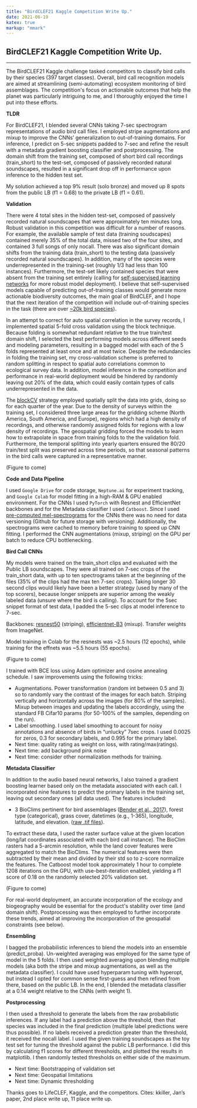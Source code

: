 ```yaml
---
title: "BirdCLEF21 Kaggle Competition Write Up."
date: 2021-06-19
katex: true
markup: "mmark"
---
```


## BirdCLEF21 Kaggle Competition Write Up.
---

The BirdCLEF21 Kaggle challenge tasked competitors to classify bird calls by their species (397 target classes). Overall, bird call recognition models are aimed at streamlining (semi-automating) ecosystem monitoring of bird assemblages. The competition's focus on actionable outcomes that help the planet was particularly intriguing to me, and I thoroughly enjoyed the time I put into these efforts. 
 
**TLDR**
 
For BirdCLEF21, I blended several CNNs taking 7-sec spectrogram representations of audio bird call files. I employed stripe augmentations and mixup to improve the CNNs’ generalization to out-of-training domains. For inference, I predict on 5-sec snippets padded to 7-sec and refine the result with a metadata gradient boosting classifier and postprocessing. The domain shift from the training set, composed of short bird call recordings (train_short) to the test-set, composed of passively recorded natural soundscapes, resulted in a significant drop off in performance upon inference to the hidden test set. 
 
My solution achieved a top 9% result (solo bronze) and moved up 8 spots from the public LB (f1 = 0.68) to the private LB (f1 = 0.61).
 
**Validation**
 
There were 4 total sites in the hidden test-set, composed of passively recorded natural soundscapes that were approximately ten minutes long. Robust validation in this competition was difficult for a number of reasons. For example, the available sample of test data (training soudscapes) contained merely 35% of the total data, missed two of the four sites, and contained 3 full songs of only nocall. There was also significant domain shifts from the training data (train_short) to the testing data (passively recorded natural soundscapes). In addition, many of the species were underrepresented in the training-set (roughly 1/3 had less than 100 instances). Furthermore, the test-set likely contained species that were absent from the training set entirely (calling for [self-supervised learning networks](https://www.youtube.com/watch?v=Ag1bw8MfHGQ) for more robust model deployment). I believe that self-supervised models capable of predicting out-of-training classes would generate more actionable biodiversity outcomes, the main goal of BirdCLEF, and I hope that the next iteration of the competition will include out-of-training species in the task (there are over [~20k bird species](https://www.amnh.org/about/press-center/new-study-doubles-the-estimate-of-bird-species-in-the-world#:~:text=Birds%20are%20traditionally%20thought%20of,and%2010%2C000%20species%20of%20birds.)). 
 
In an attempt to correct for auto spatial correlation in the survey records, I implemented spatial 5-fold cross validation using the block technique. Because folding is somewhat redundant relative to the true train/test domain shift, I selected the best performing models across different seeds and modeling parameters, resulting in a bagged model with each of the 5 folds represented at least once and at most twice. Despite the redundancies in folding the training set, my cross-validation scheme is preferred to random splitting in respect to spatial auto correlations common to ecological survey data. In addition, model inference in the competition and performance in real-world deployment would be hindered by randomly leaving out 20% of the data, which could easily contain types of calls underrepresented in the data. 
 
The [blockCV](https://cran.r-project.org/web/packages/blockCV/vignettes/BlockCV_for_SDM.html) strategy employed spatially split the data into grids, doing so for each quarter of the year. Due to the density of surveys within the training set, I considered three large areas for the gridding scheme (North America, South America, and Europe), regions which had a high density of recordings, and otherwise randomly assigned folds for regions with a low density of recordings. The geospatial gridding forced the models to learn how to extrapolate in space from training folds to the the validation fold. Furthermore, the temporal splitting into yearly quarters ensured the 80/20 train/test split was preserved across time periods, so that seasonal patterns in the bird calls were captured in a representative manner. 
 
(Figure to come)
 
 
**Code and Data Pipeline**
 
I used `Google Drive` for code storage, `Neptune.ai` for experiment tracking, and `Google Colab` for model fitting in a high-RAM & GPU enabled environment. For the CNNs I used `PyTorch` with Resnest and EfficientNet backbones and for the Metadata classifier I used `Catboost`. Since I used [pre-computed mel-spectrograms](https://www.kaggle.com/kneroma/kkiller-birdclef-2021) for the CNNs there was no need for data versioning (Github for future storage with versioning). Additionally, the spectrograms were cached to memory before training to speed up CNN fitting. I performed the CNN augmentations (mixup, striping) on the GPU per batch to reduce CPU bottlenecking. 
 
**Bird Call CNNs**
  
My models were trained on the train_short clips and evaluated with the Public LB soundscapes. They were all trained on 7-sec crops of the train_short data, with up to ten spectrograms taken at the beginning of the files (35% of the clips had the max ten 7-sec crops). Taking longer 30 second clips would likely have been a better strategy (used by many of the top scorers), because longer snippets are superior among the weakly labeled data (unsure where the bird is calling). To account for the 5sec snippet format of test data, I padded the 5-sec clips at model inference to 7-sec. 
 
Backbones: [resnest50](https://www.kaggle.com/ttahara/resnest50-fast-package) (striping), [efficientnet-B3](https://www.kaggle.com/tunguz/efficientnet-pytorch-071) (mixup). Transfer weights from ImageNet. 
 
Model training in Colab for the resnests was ~2.5 hours (12 epochs), while training for the effnets was ~5.5 hours (55 epochs).
 
(Figure to come)
 
I trained with BCE loss using Adam optimizer and cosine annealing schedule. I saw improvements using the following tricks:
 
* Augmentations. Power transformation (random int between 0.5 and 3) so to randomly vary the contrast of the images for each batch. Striping vertically and horizontally across the images (for 80% of the samples). Mixup between images and updating the labels accordingly, using the standard FB Cifar10 params (for 50-100% of the samples, depending on the run).  
* Label smoothing. I used label smoothing to account for noisy annotations and absence of birds in “unlucky” 7sec crops. I used 0.0025 for zeros, 0.3 for secondary labels, and 0.995 for the primary label. 
* Next time: quality rating as weight on loss, with rating/max(ratings).
* Next time: add background pink noise
* Next time: consider other normalization methods for training. 
 
**Metadata Classifier**
 
In addition to the audio based neural networks, I also trained a gradient boosting learner based only on the metadata associated with each call. I incorporated nine features to predict the primary labels in the training set, leaving out secondary ones (all data used). The features included:

* 3 BioClims pertinent for bird assemblages ([Bender et al., 2017](https://www.nature.com/articles/s41598-019-53409-6)), forest type (categorical), grass cover, datetimes (e.g., 1-365), longitude, latitude, and elevation. ([raw .tif files](https://www.kaggle.com/dryanfurman/geospatialdatabirdclef)). 
 
To extract these data, I used the raster surface value at the given location (long/lat coordinates associated with each bird call instance). The BioClim rasters had a 5-arcmin resolution, while the land cover features were aggregated to match the BioClims. The numerical features were then subtracted by their mean and divided by their std so to z-score normalize the features. The Catboost model took approximately 1 hour to complete 1208 iterations on the GPU, with use-best-iteration enabled, yielding a f1 score of 0.18 on the randomly selected 20% validation set.  
 
(Figure to come)
 
For real-world deployment, an accurate incorporation of the ecology and biogeography would be essential for the product's stability over time (and domain shift). Postprocessing was then employed to further incorporate these trends, aimed at improving the incorporation of the geospatial constraints (see below).
 
**Ensembling**
 
I bagged the probabilistic inferences to blend the models into an ensemble (predict_proba). Un-weighted averaging was employed for the same type of model in the 5 folds. I then used weighted averaging upon blending multiple models (aka both the stripe and mixup augmentations, as well as the metadata classifier). I could have used hyperparam tuning with hyperopt, but instead I opted for common sense first-guess and then refined from there, based on the public LB. In the end, I blended the metadata classifier at a 0.14 weight relative to the CNNs (with weight 1). 
 
 
**Postprocessing**
 
I then used a threshold to generate the labels from the raw probabilistic inferences. If any label had a prediction above the threshold, then that species was included in the final prediction (multiple label predictions were thus possible). If no labels received a prediction greater than the threshold, it received the nocall label. I used the given training soundscapes as the toy test set for tuning the threshold against the public LB performance. I did this by calculating f1 scores for different thresholds, and plotted the results in matplotlib. I then randomly tested thresholds on either side of the maximum. 
 
* Next time: Bootstrapping of validation set
* Next time: Geospatial limitations
* Next time: Dynamic thresholding

 
Thanks goes to LifeCLEF, Kaggle, and the competitors. Cites: kkiller, Jan’s paper, 2nd place write up, 11 place write up.
